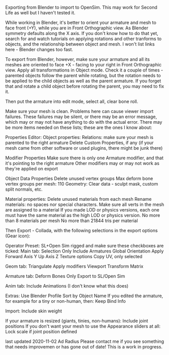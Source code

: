 Exporting from Blender to import to OpenSim. This may work for Second Life as well but I haven't tested it.

While working in Blender, it's better to orient your armature and mesh to face front (+Y), while you are in Front Orthographic view. As Blender symmetry defaults along the X axis. If you don't know how to do that yet, search for and watch tutorials on applying rotations and other tranforms to objects, and the relationship between object and mesh. I won't list links here - Blender changes too fast. 

To export from Blender, however, make sure your armature and all its meshes are oriented to face +X - facing to your right in Front Orthographic view. Apply all transformations in Object mode. Check it a couple of times - parented objects follow the parent while rotating, but the rotation needs to be applied to the child objects as well as the parent armature. If you forget that and rotate a child object before rotating the parent, you may need to fix it. 

Then put the armature into edit mode, select all, clear bone roll.

Make sure your mesh is clean. Problems here can cause viewer import failures. These failures may be silent, or there may be an error message, which may or may not have anything to do with the actual error. 
There may be more items needed on these lists; these are the ones I know about:  

Properties Editor: 
Object properties:
Relations: make sure your mesh is parented to the right armature
Delete Custom Properties, if any (if your mesh came from other software or used plugins, there might be junk there)

Modifier Properties
Make sure there is only one Armature modifier, and that it's pointing to the right armature
Other modifiers may or may not work as they're applied on export

Object Data Properties
Delete unused vertex groups
Max deform bone vertex groups per mesh: 110
Geometry: Clear data - sculpt mask, custom split normals, etc.

Material properties:
Delete unused materials from each mesh
Rename materials: no spaces nor special characters. 
Make sure all verts in the mesh are assigned to a material
If you made LOD or physics versions, each one must have the same material as the high LOD or physics version. 
No more than 8 materials per mesh
No more than 21844 tris per material

Then Export - Collada, with the following selections in the export options (Gear icon):

Operator Preset: SL+Open Sim rigged 
and make sure these checkboxes are ticked:
Main tab:
Selection Only
Include Armatures
Global Orientation Apply
Forward Axis Y
Up Axis Z
Texture options
Copy
UV, only selected

Geom tab:
Triangulate 
Apply modifiers Viewport
Transform Matrix

Armature tab:
Deform Bones Only
Export to SL/Open Sim

Anim tab:
Include Animations (I don't know what this does)

Extras:
Use Blender Profile
Sort by Object Name
If you edited the armature, for example for a tiny or non-human, then:
Keep Bind Info


Import:
Include skin weight

If your armature is resized (giants, tinies, non-humans): Include joint positions
If you don't want your mesh to use the Appearance sliders at all: Lock scale if joint position defined

last updated 2020-11-02 Ad Radius
Please contact me if you see something that needs improvemen or has gone out of date! This is a work in progress. 

